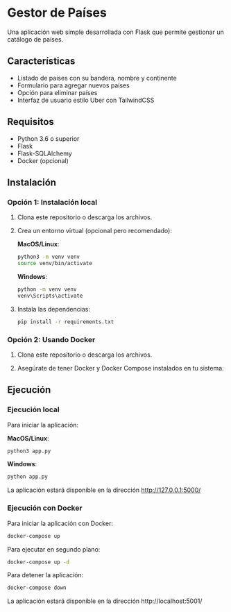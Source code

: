 # Gestor de Países

Una aplicación web simple desarrollada con Flask que permite gestionar un catálogo de países. 

## Características

- Listado de países con su bandera, nombre y continente
- Formulario para agregar nuevos países
- Opción para eliminar países
- Interfaz de usuario estilo Uber con TailwindCSS

## Requisitos

- Python 3.6 o superior
- Flask
- Flask-SQLAlchemy
- Docker (opcional)

## Instalación

### Opción 1: Instalación local

1. Clona este repositorio o descarga los archivos.

2. Crea un entorno virtual (opcional pero recomendado):

   **MacOS/Linux**:
   ```bash
   python3 -m venv venv
   source venv/bin/activate
   ```

   **Windows**:
   ```bash
   python -m venv venv
   venv\Scripts\activate
   ```

3. Instala las dependencias:
   ```bash
   pip install -r requirements.txt
   ```

### Opción 2: Usando Docker

1. Clona este repositorio o descarga los archivos.

2. Asegúrate de tener Docker y Docker Compose instalados en tu sistema.

## Ejecución

### Ejecución local

Para iniciar la aplicación:

**MacOS/Linux**:
```bash
python3 app.py
```

**Windows**:
```bash
python app.py
```

La aplicación estará disponible en la dirección http://127.0.0.1:5000/

### Ejecución con Docker

Para iniciar la aplicación con Docker:

```bash
docker-compose up
```

Para ejecutar en segundo plano:

```bash
docker-compose up -d
```

Para detener la aplicación:

```bash
docker-compose down
```

La aplicación estará disponible en la dirección http://localhost:5001/ 
